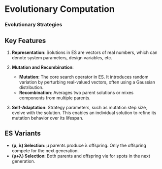 # Evolutionary Computation

### Evolutionary Strategies

## Key Features
1. **Representation**: Solutions in ES are vectors of real numbers, which can denote system parameters, design variables, etc.

2. **Mutation and Recombination**:
    - **Mutation**: The core search operator in ES. It introduces random variation by perturbing real-valued vectors, often using a Gaussian distribution.
    - **Recombination**: Averages two parent solutions or mixes components from multiple parents.

3. **Self-Adaptation**: Strategy parameters, such as mutation step size, evolve with the solution. This enables an individual solution to refine its mutation behavior over its lifespan.

## ES Variants
- **(µ, λ) Selection**: µ parents produce λ offspring. Only the offspring compete for the next generation.
- **(µ+λ) Selection**: Both parents and offspring vie for spots in the next generation.



